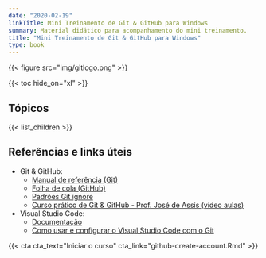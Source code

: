 ```yaml
---
date: "2020-02-19"
linkTitle: Mini Treinamento de Git & GitHub para Windows
summary: Material didático para acompanhamento do mini treinamento.
title: "Mini Treinamento de Git & GitHub para Windows"
type: book
---
```


{{< figure src="img/gitlogo.png" >}}

{{< toc hide_on="xl" >}}

## Tópicos

{{< list_children >}}

## Referências e links úteis

* Git & GitHub:
    + [Manual de referência (Git)](https://git-scm.com/docs)
    + [Folha de cola (GitHub)](https://github.github.com/training-kit/downloads/github-git-cheat-sheet.pdf)
    + [Padrões Git ignore](https://www.atlassian.com/git/tutorials/saving-changes/gitignore)
    + [Curso prático de Git & GitHub - Prof. José de Assis (vídeo aulas)](https://www.youtube.com/watch?v=FF1f4bKYhoo&list=PLbEOwbQR9lqzK14I7OOeREEIE4k6rjgIj)
* Visual Studio Code:
    + [Documentação](https://code.visualstudio.com/docs)
    + [Como usar e configurar o Visual Studio Code com o Git](https://github.com/EngSoft-Grupo2/gatopreto/wiki/Como-usar-e-configurar-o-Visual-Studio-Code-com-o-Git)

{{< cta cta_text="Iniciar o curso" cta_link="github-create-account.Rmd" >}}
